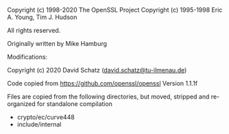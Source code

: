 Copyright (c) 1998-2020 The OpenSSL Project
Copyright (c) 1995-1998 Eric A. Young, Tim J. Hudson

All rights reserved.

Originally written by Mike Hamburg


Modifications:

Copyright (c) 2020 David Schatz (david.schatz@tu-ilmenau.de)

Code copied from https://github.com/openssl/openssl
Version 1.1.1f

Files are copied from the following directories, but moved, stripped and
re-organized for standalone compilation

* crypto/ec/curve448
* include/internal

